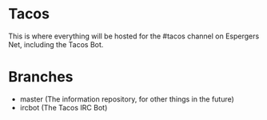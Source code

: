Tacos
==========

This is where everything will be hosted for the #tacos channel on Espergers Net, including the Tacos Bot.

Branches
==========

- master (The information repository, for other things in the future)
- ircbot (The Tacos IRC Bot)